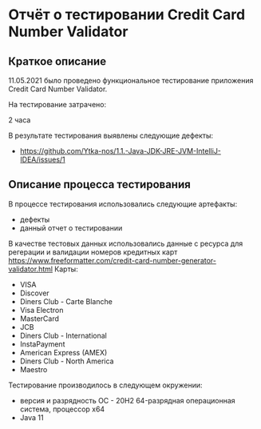 # Отчёт о тестировании Credit Card Number Validator

## Краткое описание

11.05.2021   было проведено функциональное тестирование  приложения Credit Card Number Validator.

На тестирование затрачено: 

2 часа

В результате тестирования выявлены следующие дефекты:
* https://github.com/Ytka-nos/1.1.-Java-JDK-JRE-JVM-IntelliJ-IDEA/issues/1


## Описание процесса тестирования

В процессе тестирования использовались следующие артефакты:
* дефекты
* данный отчет о тестировании



В качестве тестовых данных использовались данные с ресурса для регерации и валидации номеров кредитных карт   https://www.freeformatter.com/credit-card-number-generator-validator.html
Карты:
* VISA
* Discover
* Diners Club - Carte Blanche
* Visa Electron
* MasterCard
* JCB
* Diners Club - International
* InstaPayment
* American Express (AMEX)
* Diners Club - North America
* Maestro


Тестирование производилось в следующем окружении:
* версия и разрядность ОС - 20H2 64-разрядная операционная система, процессор x64
*  Java 11
